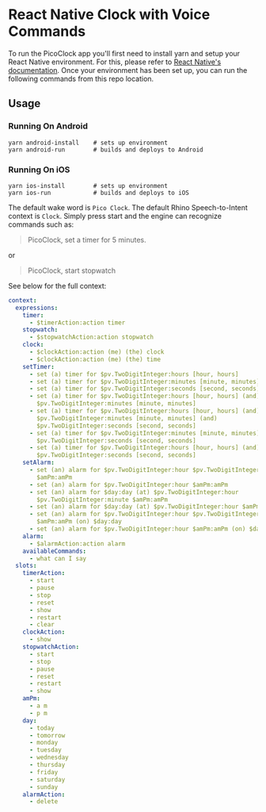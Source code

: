 # React Native Clock with Voice Commands

To run the PicoClock app you'll first need to install yarn and setup your React Native environment. For this, please refer to [React Native's documentation](https://reactnative.dev/docs/environment-setup). Once your environment has been set up, you can run the following commands from this repo location.

## Usage

### Running On Android
```console
yarn android-install    # sets up environment
yarn android-run        # builds and deploys to Android
```

### Running On iOS

```console
yarn ios-install        # sets up environment
yarn ios-run            # builds and deploys to iOS
```

The default wake word is `Pico Clock`. The default Rhino Speech-to-Intent context is `Clock`. Simply press start
and the engine can recognize commands such as:

> PicoClock, set a timer for 5 minutes.

or

> PicoClock, start stopwatch

See below for the full context:

```yaml
context:
  expressions:
    timer:
      - $timerAction:action timer
    stopwatch:
      - $stopwatchAction:action stopwatch
    clock:
      - $clockAction:action (me) (the) clock
      - $clockAction:action (me) (the) time
    setTimer:
      - set (a) timer for $pv.TwoDigitInteger:hours [hour, hours]
      - set (a) timer for $pv.TwoDigitInteger:minutes [minute, minutes]
      - set (a) timer for $pv.TwoDigitInteger:seconds [second, seconds]
      - set (a) timer for $pv.TwoDigitInteger:hours [hour, hours] (and)
        $pv.TwoDigitInteger:minutes [minute, minutes]
      - set (a) timer for $pv.TwoDigitInteger:hours [hour, hours] (and)
        $pv.TwoDigitInteger:minutes [minute, minutes] (and)
        $pv.TwoDigitInteger:seconds [second, seconds]
      - set (a) timer for $pv.TwoDigitInteger:minutes [minute, minutes] (and)
        $pv.TwoDigitInteger:seconds [second, seconds]
      - set (a) timer for $pv.TwoDigitInteger:hours [hour, hours] (and)
        $pv.TwoDigitInteger:seconds [second, seconds]
    setAlarm:
      - set (an) alarm for $pv.TwoDigitInteger:hour $pv.TwoDigitInteger:minute
        $amPm:amPm
      - set (an) alarm for $pv.TwoDigitInteger:hour $amPm:amPm
      - set (an) alarm for $day:day (at) $pv.TwoDigitInteger:hour
        $pv.TwoDigitInteger:minute $amPm:amPm
      - set (an) alarm for $day:day (at) $pv.TwoDigitInteger:hour $amPm:amPm
      - set (an) alarm for $pv.TwoDigitInteger:hour $pv.TwoDigitInteger:minute
        $amPm:amPm (on) $day:day
      - set (an) alarm for $pv.TwoDigitInteger:hour $amPm:amPm (on) $day:day
    alarm:
      - $alarmAction:action alarm
    availableCommands:
      - what can I say
  slots:
    timerAction:
      - start
      - pause
      - stop
      - reset
      - show
      - restart
      - clear
    clockAction:
      - show
    stopwatchAction:
      - start
      - stop
      - pause
      - reset
      - restart
      - show
    amPm:
      - a m
      - p m
    day:
      - today
      - tomorrow
      - monday
      - tuesday
      - wednesday
      - thursday
      - friday
      - saturday
      - sunday
    alarmAction:
      - delete
```
